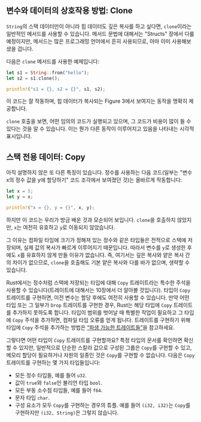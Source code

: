 ## 변수와 데이터의 상호작용 방법: Clone

`String`의 스택 데이터만이 아니라 힙 데이터도 깊은 복사를 하고 싶다면, `clone`이라는 일반적인 메서드를 사용할 수 있습니다. 메서드 문법에 대해서는 "Structs" 장에서 다룰 예정이지만, 메서드는 많은 프로그래밍 언어에서 흔히 사용되므로, 아마 이미 사용해보셨을 겁니다.

다음은 `clone` 메서드를 사용한 예제입니다:

```rust
let s1 = String::from("hello");
let s2 = s1.clone();

println!("s1 = {}, s2 = {}", s1, s2);
```

이 코드는 잘 작동하며, 힙 데이터가 복사되는 Figure 3에서 보여지는 동작을 명확히 제공합니다.

`clone` 호출을 보면, 어떤 임의의 코드가 실행되고 있으며, 그 코드가 비용이 많이 들 수 있다는 것을 알 수 있습니다. 이는 뭔가 다른 동작이 이루어지고 있음을 나타내는 시각적 표시입니다.

## 스택 전용 데이터: Copy

아직 설명하지 않은 또 다른 특징이 있습니다. 정수를 사용하는 다음 코드(일부는 "변수 x의 정수 값을 y에 할당하기" 코드 조각에서 보여졌던 것)는 올바르게 작동합니다:

```rust
let x = 5;
let y = x;

println!("x = {}, y = {}", x, y);
```

하지만 이 코드는 우리가 방금 배운 것과 모순되어 보입니다. `clone`을 호출하지 않았지만, `x`는 여전히 유효하고 `y`로 이동되지 않았습니다.

그 이유는 컴파일 타임에 크기가 정해져 있는 정수와 같은 타입들은 전적으로 스택에 저장되며, 실제 값의 복사가 빠르게 이루어지기 때문입니다. 따라서 변수를 `y`로 생성한 후에도 `x`를 유효하지 않게 만들 이유가 없습니다. 즉, 여기서는 깊은 복사와 얕은 복사 간의 차이가 없으므로, `clone`을 호출해도 기본 얕은 복사와 다를 바가 없으며, 생략할 수 있습니다.

Rust에서는 정수처럼 스택에 저장되는 타입에 대해 `Copy` 트레이트라는 특수한 주석을 사용할 수 있습니다(트레이트에 대해서는 10장에서 더 알아볼 것입니다). 타입이 `Copy` 트레이트를 구현하면, 이전 변수는 할당 후에도 여전히 사용할 수 있습니다. 만약 어떤 타입 또는 그 일부가 `Drop` 트레이트를 구현한 경우, Rust는 해당 타입에 `Copy` 트레이트를 추가하지 못하도록 합니다. 타입이 범위를 벗어날 때 특별한 작업이 필요하고 그 타입에 `Copy` 주석을 추가하면, 컴파일 타임 오류를 얻게 됩니다. 트레이트를 구현하기 위해 타입에 `Copy` 주석을 추가하는 방법은 [“파생 가능한 트레이트들”](https://doc.rust-lang.org/stable/book/appendix-03-derivable-traits.html)을 참고하세요.

그렇다면 어떤 타입이 `Copy` 트레이트를 구현할까요? 특정 타입의 문서를 확인하면 확신할 수 있지만, 일반적으로 단순한 스칼라 값으로 구성된 그룹은 `Copy`를 구현할 수 있고, 메모리 할당이 필요하거나 자원의 일종인 것은 `Copy`를 구현할 수 없습니다. 다음은 `Copy` 트레이트를 구현하는 몇 가지 타입들입니다:

* 모든 정수 타입들, 예를 들어 `u32`.
* 값이 `true`와 `false`인 불리언 타입 `bool`.
* 모든 부동 소수점 타입들, 예를 들어 `f64`.
* 문자 타입 `char`.
* 구성 요소가 모두 `Copy`를 구현하는 경우의 튜플. 예를 들어 `(i32, i32)`는 `Copy`를 구현하지만 `(i32, String)`은 그렇지 않습니다.